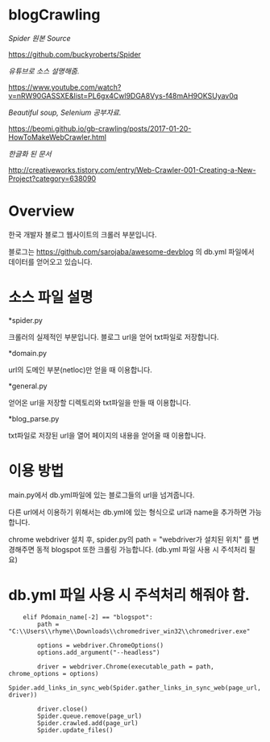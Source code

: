 # blogCrawling

*Spider 원본 Source*

<https://github.com/buckyroberts/Spider>

*유튜브로 소스 설명해줌.*

<https://www.youtube.com/watch?v=nRW90GASSXE&list=PL6gx4Cwl9DGA8Vys-f48mAH9OKSUyav0q>

*Beautiful soup, Selenium 공부자료.*

<https://beomi.github.io/gb-crawling/posts/2017-01-20-HowToMakeWebCrawler.html>

*한글화 된 문서*

<http://creativeworks.tistory.com/entry/Web-Crawler-001-Creating-a-New-Project?category=638090>

# Overview

한국 개발자 블로그 웹사이트의 크롤러 부분입니다.

블로그는 https://github.com/sarojaba/awesome-devblog 의 db.yml 파일에서 데이터를 얻어오고 있습니다.

# 소스 파일 설명

*spider.py

크롤러의 실제적인 부분입니다. 블로그 url을 얻어 txt파일로 저장합니다.

*domain.py

url의 도메인 부분(netloc)만 얻을 때 이용합니다.

*general.py

얻어온 url을 저장할 디렉토리와 txt파일을 만들 때 이용합니다.

*blog_parse.py

txt파일로 저장된 url을 열어 페이지의 내용을 얻어올 때 이용합니다.

# 이용 방법

main.py에서 db.yml파일에 있는 블로그들의 url을 넘겨줍니다.

다른 url에서 이용하기 위해서는 db.yml에 있는 형식으로 url과 name을 추가하면 가능합니다.

chrome webdriver 설치 후, spider.py의
path = "webdriver가 설치된 위치"
를 변경해주면 동적 blogspot 또한 크롤링 가능합니다.
(db.yml 파일 사용 시 주석처리 필요)
# db.yml 파일 사용 시 주석처리 해줘야 함.
        elif Pdomain_name[-2] == "blogspot":
            path = "C:\\Users\\rhyme\\Downloads\\chromedriver_win32\\chromedriver.exe"

            options = webdriver.ChromeOptions()
            options.add_argument("--headless")

            driver = webdriver.Chrome(executable_path = path, chrome_options = options)
            Spider.add_links_in_sync_web(Spider.gather_links_in_sync_web(page_url, driver))

            driver.close()
            Spider.queue.remove(page_url)
            Spider.crawled.add(page_url)
            Spider.update_files()
